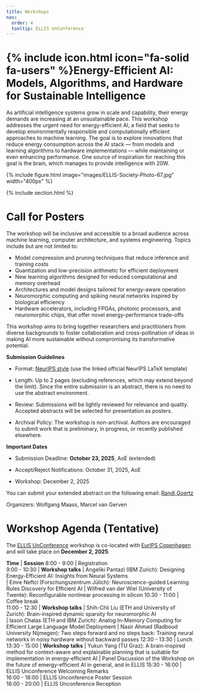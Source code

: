 ```yaml
---
title: Workshops
nav:
  order: 4
  tooltip: ELLIS UnConference
---
```


# {% include icon.html icon="fa-solid fa-users" %}Energy-Efficient AI: Models, Algorithms, and Hardware for Sustainable Intelligence

As artificial intelligence systems grow in scale and capability, their energy demands are increasing at an unsustainable pace. This workshop addresses the urgent need for energy-efficient AI, a field that seeks to develop environmentally responsible and computationally efficient approaches to machine learning. The goal is to explore innovations that reduce energy consumption across the AI stack — from models and learning algorithms to hardware implementations — while maintaining or even enhancing performance. One source of inspiration for reaching this goal is the brain, which manages to provide intelligence with 20W. 

{% include figure.html image="images/ELLIS-Society-Photo-67.jpg" width="400px" %}

{% include section.html %}

# Call for Posters

The workshop will be inclusive and accessible to a broad audience across machine learning, computer architecture, and systems engineering. Topics include but are not limited to: 

- Model compression and pruning techniques that reduce inference and training costs
- Quantization and low-precision arithmetic for efficient deployment
- New learning algorithms designed for reduced computational and memory overhead
- Architectures and model designs tailored for energy-aware operation
- Neuromorphic computing and spiking neural networks inspired by biological efficiency
- Hardware accelerators, including FPGAs, photonic processors, and neuromorphic chips, that offer novel energy-performance trade-offs

This workshop aims to bring together researchers and practitioners from diverse backgrounds to foster collaboration and cross-pollination of ideas in making AI more sustainable without compromising its transformative potential.

**Submission Guidelines**

-    Format: [NeurIPS style](https://media.neurips.cc/Conferences/NeurIPS2025/Styles.zip) (use the linked official NeurIPS LaTeX template)

-   Length: Up to 2 pages (excluding references, which may extend beyond the limit). Since the entire submission is an abstract, there is no need to use the abstract environment.
-   Review: Submissions will be lightly reviewed for relevance and quality. Accepted abstracts will be selected for presentation as posters.
-   Archival Policy: The workshop is non-archival. Authors are encouraged to submit work that is preliminary, in progress, or recently published elsewhere.



**Important Dates**


-    Submission Deadline: **October 23, 2025**, AoE (extended)

-    Accept/Reject Notifications: October 31, 2025, AoE

-    Workshop: December 2, 2025


You can submit your extended abstract on the following email: [Randi Goertz](mailto:randi.goertz@tugraz.at)

Organizers: Wolfgang Maass, Marcel van Gerven


# Workshop Agenda (Tentative)

The [ELLIS UnConference](https://eurips.cc/ellis/) workshop is co-located with [EurIPS Copenhagen](https://eurips.cc/) and will take place on **December 2, 2025**.


**Time** | **Session**
8:00 - 9:00 | Registration  
9:00 - 10:30 | **Workshop talks**
  |  Angeliki Pantazi (IBM Zurich): Designing Energy-Efficient AI: Insights from Neural Systems  
  |  Emre Neftci (Forschungszentrum Jülich): Neuroscience-guided Learning Rules Discovery for Efficient AI
  |  Wilfred van der Wiel (University of Twente): Reconfigurable nonlinear processing in silicon
10:30 - 11:00 | Coffee break  
11:00 - 12:30 | **Workshop talks** 
  |  Shih-Chii Liu (ETH and University of Zurich): Brain-inspired dynamic sparsity for neuromorphic AI  
  |  Iason Chalas (ETH and IBM Zurich): Analog In-Memory Computing for Efficient Large Language Model Deployment
  |  Nasir Ahmad (Radboud University Nijmegen): Two steps forward and no steps back: Training neural networks in noisy hardware without backward passes
12:30 - 13:30 | Lunch  
13:30 - 15:00 | **Workshop talks** 
  |  Yukun Yang (TU Graz): A brain-inspired method for context-aware and explainable planning that is suitable for implementation in energy-efficient AI
  | Panel Discussion of the Workshop on the future of emergy-efficient AI in general, and in ELLIS
15:30 - 16:00 | ELLIS Unconference Welcoming Remarks  
16:00 - 18:00 | ELLIS Unconference Poster Session  
18:00 - 20:00 | ELLIS Unconference Reception